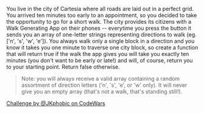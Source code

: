You live in the city of Cartesia where all roads are laid out in a perfect grid.
You arrived ten minutes too early to an appointment, so you decided to take the
opportunity to go for a short walk.
The city provides its citizens with a Walk Generating App on their phones
-- everytime you press the button it sends you an array of one-letter strings
representing directions to walk (eg. ['n', 's', 'w', 'e']).
You always walk only a single block in a direction and you know it takes you one
minute to traverse one city block, so create a function that will return true if
the walk the app gives you will take you exactly ten minutes (you don't want to
be early or late!) and will, of course, return you to your starting point.
Return false otherwise.

> Note: you will always receive a valid array containing a random assortment of
> direction letters ('n', 's', 'e', or 'w' only). It will never give you an empty
> array (that's not a walk, that's standing still!).

[Challenge by @JKphobic on CodeWars](https://www.codewars.com/kata/take-a-ten-minute-walk)
